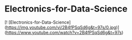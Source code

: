 # Electronics-for-Data-Science


[! [Electronics-for-Data-Science] (https://img.youtube.com/vi/2B4fPSqSd6g&t=97s/0.jpg)] (https://www.youtube.com/watch?v=2B4fPSqSd6g&t=97s) 
